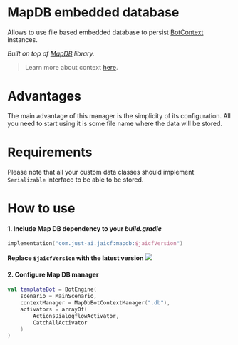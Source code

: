 # MapDB embedded database

Allows to use file based embedded database to persist [BotContext](https://github.com/just-ai/jaicf-kotlin/blob/master/core/src/main/kotlin/com/justai/jaicf/context/BotContext.kt) instances.

_Built on top of [MapDB](https://github.com/jankotek/mapdb) library._

> Learn more about context [here](https://github.com/just-ai/jaicf-kotlin/wiki/context).

# Advantages

The main advantage of this manager is the simplicity of its configuration.
All you need to start using it is some file name where the data will be stored.

# Requirements

Please note that all your custom data classes should implement `Serializable` interface to be able to be stored.

# How to use

#### 1. Include Map DB dependency to your _build.gradle_

```kotlin
implementation("com.just-ai.jaicf:mapdb:$jaicfVersion")
```

**Replace `$jaicfVersion` with the latest version ![](https://img.shields.io/github/v/release/just-ai/jaicf-kotlin?color=%23000&label=&style=flat-square)**

#### 2. Configure Map DB manager

```kotlin
val templateBot = BotEngine(
    scenario = MainScenario,
    contextManager = MapDbBotContextManager(".db"),
    activators = arrayOf(
        ActionsDialogflowActivator,
        CatchAllActivator
    )
)
```
